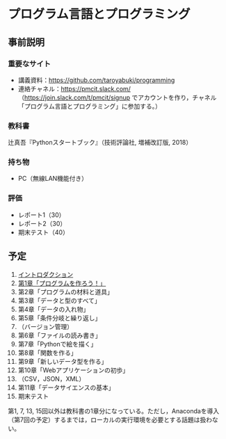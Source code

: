 # プログラム言語とプログラミング

## 事前説明

### 重要なサイト

* 講義資料：https://github.com/taroyabuki/programming
* 連絡チャネル：https://pmcit.slack.com/ （https://join.slack.com/t/pmcit/signup でアカウントを作り，チャネル「プログラム言語とプログラミング」に参加する。）

### 教科書

辻真吾『Pythonスタートブック』（技術評論社, 増補改訂版, 2018）

### 持ち物

* PC（無線LAN機能付き）

### 評価

* レポート1（30）
* レポート2（30）
* 期末テスト（40）

## 予定

1. [イントロダクション](00_introduction.md)
1. [第1章「プログラムを作ろう！」](01_helloworld.md)
1. 第2章「プログラムの材料と道具」
1. 第3章「データと型のすべて」
1. 第4章「データの入れ物」
1. 第5章「条件分岐と繰り返し」
1. （バージョン管理）
1. 第6章「ファイルの読み書き」
1. 第7章「Pythonで絵を描く」
1. 第8章「関数を作る」
1. 第9章「新しいデータ型を作る」
1. 第10章「Webアプリケーションの初歩」
1. （CSV，JSON，XML）
1. 第11章「データサイエンスの基本」
1. 期末テスト

第1, 7, 13, 15回以外は教科書の1章分になっている。ただし，Anacondaを導入（第7回の予定）するまでは，ローカルの実行環境を必要とする話題は扱わない。